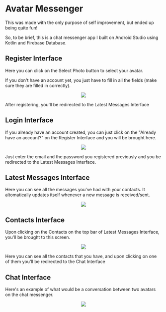 # Avatar Messenger
This was made with the only purpose of self improvement, but ended up being quite fun!

So, to be brief, this is a chat messenger app I built on Android Studio using Kotlin and Firebase Database.

## Register Interface
Here you can click on the Select Photo button to select your avatar.

If you don't have an account yet, you just have to fill in all the fields (make sure they are filled in correctly).

<p align="center">
  <img src="https://user-images.githubusercontent.com/41754059/97314222-3b80b480-1846-11eb-9f05-d12f4e37fd59.png" />
</p>

After registering, you'll be redirected to the Latest Messages Interface

## Login Interface
If you already have an account created, you can just click on the "Already have an account?" on the Register Interface and you will be brought here.

<p align="center">
  <img src="https://user-images.githubusercontent.com/41754059/97315084-1cceed80-1847-11eb-98a1-7fd1134323da.png" />
</p>


Just enter the email and the password you registered previously and you be redirected to the Latest Messages Interface.

## Latest Messages Interface
Here you can see all the messages you've had with your contacts. It altomatically updates itself whenever a new message is received/sent.

<p align="center">
  <img src="https://user-images.githubusercontent.com/41754059/97316126-29a01100-1848-11eb-9c02-8cc4f6811803.png" />
</p>

## Contacts Interface
Upon clicking on the Contacts on the top bar of Latest Messages Interface, you'll be brought to this screen.

<p align="center">
  <img src="https://user-images.githubusercontent.com/41754059/97316421-7a176e80-1848-11eb-8504-bcc1164fa129.png" />
</p>

Here you can see all the contacts that you have, and upon clicking on one of them you'll be redirected to the Chat Interface

## Chat Interface
Here's an example of what would be a conversation between two avatars on the chat messenger.

<p align="center">
  <img src="https://user-images.githubusercontent.com/41754059/97316614-b34fde80-1848-11eb-8fa2-d48b8e54473c.png" />
</p>











